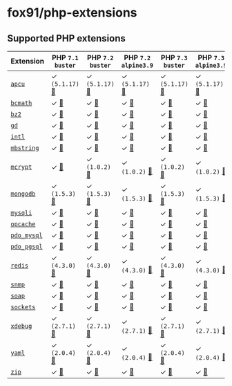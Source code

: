 # fox91/php-extensions

## Supported PHP extensions

Extension | PHP `7.1` `buster` | PHP `7.2` `buster` | PHP `7.2` `alpine3.9` | PHP `7.3` `buster` | PHP `7.3` `alpine3.9`
----------|---------------------|---------------------|-----------------------|---------------------|----------------------
[`apcu`](https://php.net/apcu) | ✓ `(5.1.17)` [:whale:](https://github.com/fox91/docker-php-extensions/blob/master/7.1/buster/pecl_apcu/Dockerfile) | ✓ `(5.1.17)` [:whale:](https://github.com/fox91/docker-php-extensions/blob/master/7.2/buster/pecl_apcu/Dockerfile) | ✓ `(5.1.17)` [:whale:](https://github.com/fox91/docker-php-extensions/blob/master/7.2/alpine3.9/pecl_apcu/Dockerfile) | ✓ `(5.1.17)` [:whale:](https://github.com/fox91/docker-php-extensions/blob/master/7.3/buster/pecl_apcu/Dockerfile) | ✓ `(5.1.17)` [:whale:](https://github.com/fox91/docker-php-extensions/blob/master/7.3/alpine3.9/pecl_apcu/Dockerfile)
[`bcmath`](https://php.net/bcmath) | ✓ [:whale:](https://github.com/fox91/docker-php-extensions/blob/master/7.1/buster/bcmath/Dockerfile) | ✓ [:whale:](https://github.com/fox91/docker-php-extensions/blob/master/7.2/buster/bcmath/Dockerfile) | ✓ [:whale:](https://github.com/fox91/docker-php-extensions/blob/master/7.2/alpine3.9/bcmath/Dockerfile) | ✓ [:whale:](https://github.com/fox91/docker-php-extensions/blob/master/7.3/buster/bcmath/Dockerfile) | ✓ [:whale:](https://github.com/fox91/docker-php-extensions/blob/master/7.3/alpine3.9/bcmath/Dockerfile)
[`bz2`](https://php.net/bz2) | ✓ [:whale:](https://github.com/fox91/docker-php-extensions/blob/master/7.1/buster/bz2/Dockerfile) | ✓ [:whale:](https://github.com/fox91/docker-php-extensions/blob/master/7.2/buster/bz2/Dockerfile) | ✓ [:whale:](https://github.com/fox91/docker-php-extensions/blob/master/7.2/alpine3.9/bz2/Dockerfile) | ✓ [:whale:](https://github.com/fox91/docker-php-extensions/blob/master/7.3/buster/bz2/Dockerfile) | ✓ [:whale:](https://github.com/fox91/docker-php-extensions/blob/master/7.3/alpine3.9/bz2/Dockerfile)
[`gd`](https://php.net/gd) | ✓ [:whale:](https://github.com/fox91/docker-php-extensions/blob/master/7.1/buster/gd/Dockerfile) | ✓ [:whale:](https://github.com/fox91/docker-php-extensions/blob/master/7.2/buster/gd/Dockerfile) | ✓ [:whale:](https://github.com/fox91/docker-php-extensions/blob/master/7.2/alpine3.9/gd/Dockerfile) | ✓ [:whale:](https://github.com/fox91/docker-php-extensions/blob/master/7.3/buster/gd/Dockerfile) | ✓ [:whale:](https://github.com/fox91/docker-php-extensions/blob/master/7.3/alpine3.9/gd/Dockerfile)
[`intl`](https://php.net/intl) | ✓ [:whale:](https://github.com/fox91/docker-php-extensions/blob/master/7.1/buster/intl/Dockerfile) | ✓ [:whale:](https://github.com/fox91/docker-php-extensions/blob/master/7.2/buster/intl/Dockerfile) | ✓ [:whale:](https://github.com/fox91/docker-php-extensions/blob/master/7.2/alpine3.9/intl/Dockerfile) | ✓ [:whale:](https://github.com/fox91/docker-php-extensions/blob/master/7.3/buster/intl/Dockerfile) | ✓ [:whale:](https://github.com/fox91/docker-php-extensions/blob/master/7.3/alpine3.9/intl/Dockerfile)
[`mbstring`](https://php.net/mbstring) | ✓ [:whale:](https://github.com/fox91/docker-php-extensions/blob/master/7.1/buster/mbstring/Dockerfile) | ✓ [:whale:](https://github.com/fox91/docker-php-extensions/blob/master/7.2/buster/mbstring/Dockerfile) | ✓ [:whale:](https://github.com/fox91/docker-php-extensions/blob/master/7.2/alpine3.9/mbstring/Dockerfile) | ✓ [:whale:](https://github.com/fox91/docker-php-extensions/blob/master/7.3/buster/mbstring/Dockerfile) | ✓ [:whale:](https://github.com/fox91/docker-php-extensions/blob/master/7.3/alpine3.9/mbstring/Dockerfile)
[`mcrypt`](https://php.net/mcrypt) | ✓ [:whale:](https://github.com/fox91/docker-php-extensions/blob/master/7.1/buster/mcrypt/Dockerfile) | ✓ `(1.0.2)` [:whale:](https://github.com/fox91/docker-php-extensions/blob/master/7.2/buster/pecl_mcrypt/Dockerfile) | ✓ `(1.0.2)` [:whale:](https://github.com/fox91/docker-php-extensions/blob/master/7.2/alpine3.9/pecl_mcrypt/Dockerfile) | ✓ `(1.0.2)` [:whale:](https://github.com/fox91/docker-php-extensions/blob/master/7.3/buster/pecl_mcrypt/Dockerfile) | ✓ `(1.0.2)` [:whale:](https://github.com/fox91/docker-php-extensions/blob/master/7.3/alpine3.9/pecl_mcrypt/Dockerfile)
[`mongodb`](https://php.net/mongodb) | ✓ `(1.5.3)` [:whale:](https://github.com/fox91/docker-php-extensions/blob/master/7.1/buster/pecl_mongodb/Dockerfile) | ✓ `(1.5.3)` [:whale:](https://github.com/fox91/docker-php-extensions/blob/master/7.2/buster/pecl_mongodb/Dockerfile) | ✓ `(1.5.3)` [:whale:](https://github.com/fox91/docker-php-extensions/blob/master/7.2/alpine3.9/pecl_mongodb/Dockerfile) | ✓ `(1.5.3)` [:whale:](https://github.com/fox91/docker-php-extensions/blob/master/7.3/buster/pecl_mongodb/Dockerfile) | ✓ `(1.5.3)` [:whale:](https://github.com/fox91/docker-php-extensions/blob/master/7.3/alpine3.9/pecl_mongodb/Dockerfile)
[`mysqli`](https://php.net/mysqli) | ✓ [:whale:](https://github.com/fox91/docker-php-extensions/blob/master/7.1/buster/mysqli/Dockerfile) | ✓ [:whale:](https://github.com/fox91/docker-php-extensions/blob/master/7.2/buster/mysqli/Dockerfile) | ✓ [:whale:](https://github.com/fox91/docker-php-extensions/blob/master/7.2/alpine3.9/mysqli/Dockerfile) | ✓ [:whale:](https://github.com/fox91/docker-php-extensions/blob/master/7.3/buster/mysqli/Dockerfile) | ✓ [:whale:](https://github.com/fox91/docker-php-extensions/blob/master/7.3/alpine3.9/mysqli/Dockerfile)
[`opcache`](https://php.net/opcache) | ✓ [:whale:](https://github.com/fox91/docker-php-extensions/blob/master/7.1/buster/opcache/Dockerfile) | ✓ [:whale:](https://github.com/fox91/docker-php-extensions/blob/master/7.2/buster/opcache/Dockerfile) | ✓ [:whale:](https://github.com/fox91/docker-php-extensions/blob/master/7.2/alpine3.9/opcache/Dockerfile) | ✓ [:whale:](https://github.com/fox91/docker-php-extensions/blob/master/7.3/buster/opcache/Dockerfile) | ✓ [:whale:](https://github.com/fox91/docker-php-extensions/blob/master/7.3/alpine3.9/opcache/Dockerfile)
[`pdo_mysql`](https://php.net/pdo_mysql) | ✓ [:whale:](https://github.com/fox91/docker-php-extensions/blob/master/7.1/buster/pdo_mysql/Dockerfile) | ✓ [:whale:](https://github.com/fox91/docker-php-extensions/blob/master/7.2/buster/pdo_mysql/Dockerfile) | ✓ [:whale:](https://github.com/fox91/docker-php-extensions/blob/master/7.2/alpine3.9/pdo_mysql/Dockerfile) | ✓ [:whale:](https://github.com/fox91/docker-php-extensions/blob/master/7.3/buster/pdo_mysql/Dockerfile) | ✓ [:whale:](https://github.com/fox91/docker-php-extensions/blob/master/7.3/alpine3.9/pdo_mysql/Dockerfile)
[`pdo_pgsql`](https://php.net/pdo_pgsql) | ✓ [:whale:](https://github.com/fox91/docker-php-extensions/blob/master/7.1/buster/pdo_pgsql/Dockerfile) | ✓ [:whale:](https://github.com/fox91/docker-php-extensions/blob/master/7.2/buster/pdo_pgsql/Dockerfile) | ✓ [:whale:](https://github.com/fox91/docker-php-extensions/blob/master/7.2/alpine3.9/pdo_pgsql/Dockerfile) | ✓ [:whale:](https://github.com/fox91/docker-php-extensions/blob/master/7.3/buster/pdo_pgsql/Dockerfile) | ✓ [:whale:](https://github.com/fox91/docker-php-extensions/blob/master/7.3/alpine3.9/pdo_pgsql/Dockerfile)
[`redis`](https://pecl.php.net/package/redis) | ✓ `(4.3.0)` [:whale:](https://github.com/fox91/docker-php-extensions/blob/master/7.1/buster/pecl_redis/Dockerfile) | ✓ `(4.3.0)` [:whale:](https://github.com/fox91/docker-php-extensions/blob/master/7.2/buster/pecl_redis/Dockerfile) | ✓ `(4.3.0)` [:whale:](https://github.com/fox91/docker-php-extensions/blob/master/7.2/alpine3.9/pecl_redis/Dockerfile) | ✓ `(4.3.0)` [:whale:](https://github.com/fox91/docker-php-extensions/blob/master/7.3/buster/pecl_redis/Dockerfile) | ✓ `(4.3.0)` [:whale:](https://github.com/fox91/docker-php-extensions/blob/master/7.3/alpine3.9/pecl_redis/Dockerfile)
[`snmp`](https://php.net/snmp) | ✓ [:whale:](https://github.com/fox91/docker-php-extensions/blob/master/7.1/buster/snmp/Dockerfile) | ✓ [:whale:](https://github.com/fox91/docker-php-extensions/blob/master/7.2/buster/snmp/Dockerfile) | ✓ [:whale:](https://github.com/fox91/docker-php-extensions/blob/master/7.2/alpine3.9/snmp/Dockerfile) | ✓ [:whale:](https://github.com/fox91/docker-php-extensions/blob/master/7.3/buster/snmp/Dockerfile) | ✓ [:whale:](https://github.com/fox91/docker-php-extensions/blob/master/7.3/alpine3.9/snmp/Dockerfile)
[`soap`](https://php.net/soap) | ✓ [:whale:](https://github.com/fox91/docker-php-extensions/blob/master/7.1/buster/soap/Dockerfile) | ✓ [:whale:](https://github.com/fox91/docker-php-extensions/blob/master/7.2/buster/soap/Dockerfile) | ✓ [:whale:](https://github.com/fox91/docker-php-extensions/blob/master/7.2/alpine3.9/soap/Dockerfile) | ✓ [:whale:](https://github.com/fox91/docker-php-extensions/blob/master/7.3/buster/soap/Dockerfile) | ✓ [:whale:](https://github.com/fox91/docker-php-extensions/blob/master/7.3/alpine3.9/soap/Dockerfile)
[`sockets`](https://php.net/sockets) | ✓ [:whale:](https://github.com/fox91/docker-php-extensions/blob/master/7.1/buster/sockets/Dockerfile) | ✓ [:whale:](https://github.com/fox91/docker-php-extensions/blob/master/7.2/buster/sockets/Dockerfile) | ✓ [:whale:](https://github.com/fox91/docker-php-extensions/blob/master/7.2/alpine3.9/sockets/Dockerfile) | ✓ [:whale:](https://github.com/fox91/docker-php-extensions/blob/master/7.3/buster/sockets/Dockerfile) | ✓ [:whale:](https://github.com/fox91/docker-php-extensions/blob/master/7.3/alpine3.9/sockets/Dockerfile)
[`xdebug`](https://pecl.php.net/package/xdebug) | ✓ `(2.7.1)` [:whale:](https://github.com/fox91/docker-php-extensions/blob/master/7.1/buster/pecl_xdebug/Dockerfile) | ✓ `(2.7.1)` [:whale:](https://github.com/fox91/docker-php-extensions/blob/master/7.2/buster/pecl_xdebug/Dockerfile) | ✓ `(2.7.1)` [:whale:](https://github.com/fox91/docker-php-extensions/blob/master/7.2/alpine3.9/pecl_xdebug/Dockerfile) | ✓ `(2.7.1)` [:whale:](https://github.com/fox91/docker-php-extensions/blob/master/7.3/buster/pecl_xdebug/Dockerfile) | ✓ `(2.7.1)` [:whale:](https://github.com/fox91/docker-php-extensions/blob/master/7.3/alpine3.9/pecl_xdebug/Dockerfile)
[`yaml`](https://pecl.php.net/package/yaml) | ✓ `(2.0.4)` [:whale:](https://github.com/fox91/docker-php-extensions/blob/master/7.1/buster/pecl_yaml/Dockerfile) | ✓ `(2.0.4)` [:whale:](https://github.com/fox91/docker-php-extensions/blob/master/7.2/buster/pecl_yaml/Dockerfile) | ✓ `(2.0.4)` [:whale:](https://github.com/fox91/docker-php-extensions/blob/master/7.2/alpine3.9/pecl_yaml/Dockerfile) | ✓ `(2.0.4)` [:whale:](https://github.com/fox91/docker-php-extensions/blob/master/7.3/buster/pecl_yaml/Dockerfile) | ✓ `(2.0.4)` [:whale:](https://github.com/fox91/docker-php-extensions/blob/master/7.3/alpine3.9/pecl_yaml/Dockerfile)
[`zip`](https://php.net/zip) | ✓ [:whale:](https://github.com/fox91/docker-php-extensions/blob/master/7.1/buster/zip/Dockerfile) | ✓ [:whale:](https://github.com/fox91/docker-php-extensions/blob/master/7.2/buster/zip/Dockerfile) | ✓ [:whale:](https://github.com/fox91/docker-php-extensions/blob/master/7.2/alpine3.9/zip/Dockerfile) | ✓ [:whale:](https://github.com/fox91/docker-php-extensions/blob/master/7.3/buster/zip/Dockerfile) | ✓ [:whale:](https://github.com/fox91/docker-php-extensions/blob/master/7.3/alpine3.9/zip/Dockerfile)
